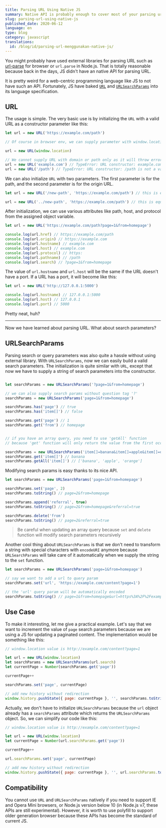 ```yaml
---
title: Parsing URL Using Native JS
summary: Native API is probably enough to cover most of your parsing url use cases
slug: parsing-url-using-native-js
published_date: 2020-06-12
language: en
type: blog
category: javascript
translations:
  id: /blog/id/parsing-url-menggunakan-native-js/
---
```


You might probably have used external libraries for parsing URL such as [url-parse](https://www.npmjs.com/package/url-parse) for browser or `url.parse` in Node.js. That is totally reasonable because back in the days, JS didn't have an native API for parsing URL.

It is pretty weird for a web-centric programming language like JS to not have such an API. Fortunately, JS have baked [`URL`](https://developer.mozilla.org/en-US/docs/Web/API/URL/URL) and [`URLSearchParams`](https://developer.mozilla.org/en-US/docs/Web/API/URLSearchParams) into its language specification.

## URL

The usage is simple. The very basic use is by initializing the `URL` with a valid URL as a constructor parameter like this:

``` js
let url = new URL('https://example.com/path')

// Of course in browser env, we can supply parameter with window.location

url = new URL(window.location)

// We cannot supply URL with domain or path only as it will throw error
url = new URL('example.com') // TypeError: URL constructor: example.com is not a valid URL
url = new URL('/path') // TypeError: URL constructor: /path is not a valid URL
```

We can also initialize `URL` with two parameters. The first parameter is for the path, and the second parameter is for the origin URL.

``` js
let url = new URL('/new-path', 'https://example.com/path') // this is equal to new URL('https://example.com/new-path')

url = new URL('../new-path', 'https://example.com/path') // this is equal to new URL('https://example.com/new-path')
```

After initialization, we can use various attributes like path, host, and protocol from the assigned object variable.

``` js
let url = new URL('https://example.com/path?page=1&from=homepage')

console.log(url.href) // https://example.com/path
console.log(url.origin) // https://example.com
console.log(url.hostname) // example.com
console.log(url.host) // example.com
console.log(url.protocol) // https:
console.log(url.pathname) // /path
console.log(url.search) // ?page=1&from=homepage
```

The value of `url.hostname` and `url.host` will be the same if the URL doesn't have a port. If a URL has a port, it will become like this:

``` js
let url = new URL('http://127.0.0.1:5000')

console.log(url.hostname) // 127.0.0.1:5000
console.log(url.host) // 127.0.0.1
console.log(url.port) // 5000
```

Pretty neat, huh?

---

Now we have learned about parsing URL. What about search parameters?

## URLSearchParams


Parsing search or query parameters was also quite a hassle without using external library. With `URLSearchParams`, now we can easily build a valid search parameters. The initialization is quite similar with `URL`, except that now we have to supply a string of search parameters into the constructor.

``` js

let searchParams = new URLSearchParams('?page=1&from=homepage')

// we can also supply search params without question tag '?'
searchParams = new URLSearchParams('page=1&from=homepage')

searchParams.has('page') // true
searchParams.has('item[]') // false

searchParams.get('page') // 1
searchParams.get('from') // homepage


// if you have an array query, you need to use 'getAll' function
// because 'get' function will only return the value from the first occurence

searchParams = new URLSearchParams('item[]=banana&item[]=apple&item[]=orange')
searchParams.get('item[]') // banana
searchParams.getAll('item[]') // ['banana', 'apple', 'orange']
```

Modifying search params is easy thanks to its nice API.

``` js
let searchParams = new URLSearchParams('page=1&from=homepage')

searchParams.set('page', 2)
searchParams.toString() // page=2&from=homepage

searchParams.append('referral', true)
searchParams.toString() // page=2&from=homepage&referral=true

searchParams.delete('from')
searchParams.toString() // page=2&referral=true
```

> Be careful when updating an array query because `set` and `delete` function will modify search parameters recursively

Another cool thing about `URLSearchParams` is that we don't need to transform a string with special characters with `encodeURI` anymore because `URLSearchParams` will take care of it automatically when we supply the string to the `set` function.

``` js
let searchParams = new URLSearchParams('page=1&from=homepage')

// say we want to add a url to query param
searchParams.set('url', 'https://example.com/content?page=1')

// the 'url' query param will be automatically encoded
searchParams.toString() // page=1&from=homepage&url=https%3A%2F%2Fexample.com%2Fcontent%3Fpage%3D1
```

## Use Case

To make it interesting, let me give a practical example. Let's say that we want to increment the value of `page` search parameters because we are using a JS for updating a paginated content. The implementation would be something like this:

``` js
// window.location value is http://example.com/content?page=1

let url = new URL(window.location)
let searchParams = new URLSearchParams(url.search)
let currentPage = Number(searchParams.get('page'))

currentPage++

searchParams.set('page', currentPage)

// add new history without redirection
window.history.pushState({ page: currentPage }, '', searchParams.toString())
```

Actually, we don't have to initialize `URLSearchParams` because the `url` object already has a `searchParams` attribute which returns the `URLSearchParams` object. So, we can simplify our code like this:

``` js
// window.location value is http://example.com/content?page=1

let url = new URL(window.location)
let currentPage = Number(url.searchParams.get('page'))

currentPage++

url.searchParams.set('page', currentPage)

// add new history without redirection
window.history.pushState({ page: currentPage }, '', url.searchParams.toString())
```

## Compatibility

You cannot use `URL` and `URLSearchParams` natively if you need to support IE and Opera Mini browsers, or Node.js version below 10 (in Node.js v7, these APIs are still experimental). However, it is worth to use polyfill to support older generation browser because these APIs has become the standard of current JS.

